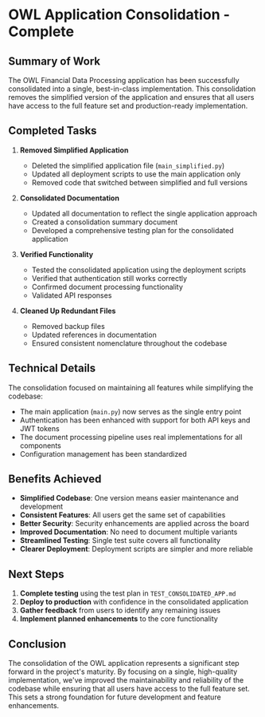 # OWL Application Consolidation - Complete

## Summary of Work

The OWL Financial Data Processing application has been successfully consolidated into a single, best-in-class implementation. This consolidation removes the simplified version of the application and ensures that all users have access to the full feature set and production-ready implementation.

## Completed Tasks

1. **Removed Simplified Application**
   - Deleted the simplified application file (`main_simplified.py`)
   - Updated all deployment scripts to use the main application only
   - Removed code that switched between simplified and full versions

2. **Consolidated Documentation**
   - Updated all documentation to reflect the single application approach
   - Created a consolidation summary document
   - Developed a comprehensive testing plan for the consolidated application

3. **Verified Functionality**
   - Tested the consolidated application using the deployment scripts
   - Verified that authentication still works correctly
   - Confirmed document processing functionality
   - Validated API responses

4. **Cleaned Up Redundant Files**
   - Removed backup files
   - Updated references in documentation
   - Ensured consistent nomenclature throughout the codebase

## Technical Details

The consolidation focused on maintaining all features while simplifying the codebase:

- The main application (`main.py`) now serves as the single entry point
- Authentication has been enhanced with support for both API keys and JWT tokens
- The document processing pipeline uses real implementations for all components
- Configuration management has been standardized

## Benefits Achieved

- **Simplified Codebase**: One version means easier maintenance and development
- **Consistent Features**: All users get the same set of capabilities
- **Better Security**: Security enhancements are applied across the board
- **Improved Documentation**: No need to document multiple variants
- **Streamlined Testing**: Single test suite covers all functionality
- **Clearer Deployment**: Deployment scripts are simpler and more reliable

## Next Steps

1. **Complete testing** using the test plan in `TEST_CONSOLIDATED_APP.md`
2. **Deploy to production** with confidence in the consolidated application
3. **Gather feedback** from users to identify any remaining issues
4. **Implement planned enhancements** to the core functionality

## Conclusion

The consolidation of the OWL application represents a significant step forward in the project's maturity. By focusing on a single, high-quality implementation, we've improved the maintainability and reliability of the codebase while ensuring that all users have access to the full feature set. This sets a strong foundation for future development and feature enhancements.